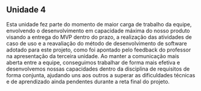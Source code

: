 ## Unidade 4

Esta unidade fez parte do momento de maior carga de trabalho da equipe, envolvendo o desenvolvimento em capacidade máxima do nosso produto visando a entrega do MVP dentro do prazo, a realização das atividades de caso de uso e a reavaliação do método de desenvolvimento de software adotado para este projeto, como foi apontado pelo feedback do professor na apresentação da terceira unidade. Ao manter a comunicação mais aberta entre a equipe, conseguimos trabalhar de forma mais efetiva e desenvolvemos nossas capacidades dentro da disciplina de requisitos de forma conjunta, ajudando uns aos outros a superar as dificuldades técnicas e de aprendizado ainda pendentes durante a reta final do projeto.